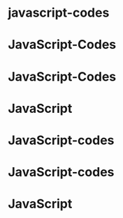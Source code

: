 # javascript-codes
# JavaScript-Codes
# JavaScript-Codes
# JavaScript
# JavaScript-codes
# JavaScript-codes
# JavaScript
